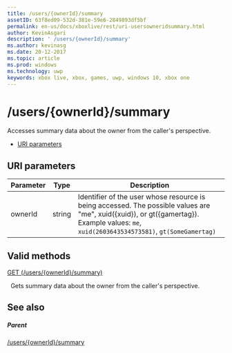 ```yaml
---
title: /users/{ownerId}/summary
assetID: 63f8ed09-532d-381e-59e6-2849893df5bf
permalink: en-us/docs/xboxlive/rest/uri-usersowneridsummary.html
author: KevinAsgari
description: ' /users/{ownerId}/summary'
ms.author: kevinasg
ms.date: 20-12-2017
ms.topic: article
ms.prod: windows
ms.technology: uwp
keywords: xbox live, xbox, games, uwp, windows 10, xbox one
---
```



# /users/{ownerId}/summary
Accesses summary data about the owner from the caller's perspective.

  * [URI parameters](#ID4EQ)

<a id="ID4EQ"></a>


## URI parameters

| Parameter| Type| Description|
| --- | --- | --- |
| ownerId| string| Identifier of the user whose resource is being accessed. The possible values are "me", xuid({xuid}), or gt({gamertag}). Example values: <code>me</code>, <code>xuid(2603643534573581)</code>, <code>gt(SomeGamertag)</code>|

<a id="ID4ESB"></a>


## Valid methods

[GET (/users/{ownerId}/summary)](uri-usersowneridsummaryget.md)

&nbsp;&nbsp;Gets summary data about the owner from the caller's perspective.

<a id="ID4E3B"></a>


## See also

<a id="ID4E5B"></a>


##### Parent

[/users/{ownerId}/summary]()
